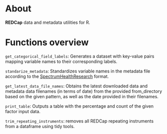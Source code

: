# About

**REDCap** data and metadata utilities for R.


# Functions overview

`get_categorical_field_labels`: Generates a dataset with key-value pairs mapping variable names to their corresponding labels.

`standarize_metadata`: Standardizes variable names in the metadata file according to the [SpectrumHealthResearch](https://github.com/SpectrumHealthResearch/REDCapRITS/blob/master/R/R/REDCap_split.r) format.

`get_latest_data_file_names`: Obtains the latest downloaded data and metadata data filenames (in terms of date) from the provided from_directory based on the given pattern, as well as the date provided in their filenames.

`print_table`: Outputs a table with the percentage and count of the given factor input data.

`trim_repeating_instruments`: removes all REDCap repeating instruments from a dataframe using tidy tools.
